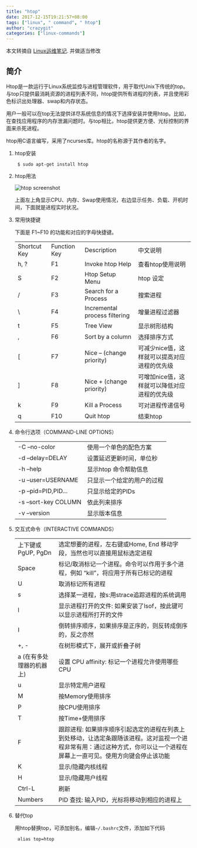 ```yaml
---
title: "htop"
date: 2017-12-15T19:21:57+08:00
tags: ["linux", " command", " htop"]
author: "crazygit"
categories: ["linux-commands"]
---
```


本文转摘自 [Linux运维笔记](https://blog.linuxeye.com/350.html).  并做适当修改　

## 简介

Htop是一款运行于Linux系统监控与进程管理软件，用于取代Unix下传统的top。与top只提供最消耗资源的进程列表不同，htop提供所有进程的列表，并且使用彩色标识出处理器、swap和内存状态。

用户一般可以在top无法提供详尽系统信息的情况下选择安装并使用htop。比如，在查找应用程序的内存泄漏问题时。与top相比，htop提供更方便、光标控制的界面来杀死进程。

htop用C语言编写，采用了ncurses库。htop的名称源于其作者的名字。


1. htop安装

        $ sudo apt-get install htop

2. htop用法

    ![htop screenshot](http://pic.yupoo.com/crazygit_v/ElYP0hQ6/medium.jpg)

    上面左上角显示CPU、内存、Swap使用情况，右边显示任务、负载、开机时间，下面就是进程实时状况。

3. 常用快捷键

    下面是 F1~F10 的功能和对应的字母快捷键。
    <table class="table table-striped table-bordered table-hover table-condensed">
    <tbody>
    <tr>
    <td>
        Shortcut Key
    </td>
    <td>
        Function Key
    </td>
    <td>
        Description
    </td>
    <td>
        中文说明
    </td>
    </tr>
    <tr>
    <td>
        h, ?
    </td>
    <td>
        F1
    </td>
    <td>
        Invoke htop Help
    </td>
    <td>
        查看htop使用说明
    </td>
    </tr>
    <tr>
    <td>
        S
    </td>
    <td>
        F2
    </td>
    <td>
        Htop Setup Menu
    </td>
    <td>
        htop 设定
    </td>
    </tr>
    <tr>
    <td>
        /
    </td>
    <td>
        F3
    </td>
    <td>
        Search for a Process
    </td>
    <td>
        搜索进程
    </td>
    </tr>
    <tr>
    <td>
        \
    </td>
    <td>
        F4
    </td>
    <td>
        Incremental process filtering
    </td>
    <td>
        增量进程过滤器
    </td>
    </tr>
    <tr>
    <td>
        t
    </td>
    <td>
        F5
    </td>
    <td>
        Tree View
    </td>
    <td>
        显示树形结构
    </td>
    </tr>
    <tr>
    <td>
        ,
    </td>
    <td>
        F6
    </td>
    <td>
        Sort by a column
    </td>
    <td>
        选择排序方式
    </td>
    </tr>
    <tr>
    <td>
        [
    </td>
    <td>
        F7
    </td>
    <td>
        Nice – (change priority)
    </td>
    <td>
        可减少nice值，这样就可以提高对应进程的优先级
    </td>
    </tr>
    <tr>
    <td>
        ]
    </td>
    <td>
        F8
    </td>
    <td>
        Nice + (change priority)
    </td>
    <td>
        可增加nice值，这样就可以降低对应进程的优先级
    </td>
    </tr>
    <tr>
    <td>
        k
    </td>
    <td>
        F9
    </td>
    <td>
        Kill a Process
    </td>
    <td>
        可对进程传递信号
    </td>
    </tr>
    <tr>
    <td>
        q
    </td>
    <td>
        F10
    </td>
    <td>
        Quit htop
    </td>
    <td>
        结束htop
    </td>
    </tr>
    </tbody>
    </table>


4. 命令行选项（COMMAND-LINE OPTIONS）

    <table class="table table-striped table-bordered table-hover table-condensed">
    <tbody>
    <tr>
    <td>
        -C –no-color
    </td>
    <td>
        使用一个单色的配色方案
    </td>
    </tr>
    <tr>
    <td>
        -d –delay=DELAY
    </td>
    <td>
        设置延迟更新时间，单位秒
    </td>
    </tr>
    <tr>
    <td>
        -h –help
    </td>
    <td>
        显示htop 命令帮助信息
    </td>
    </tr>
    <tr>
    <td>
        -u –user=USERNAME
    </td>
    <td>
        只显示一个给定的用户的过程
    </td>
    </tr>
    <tr>
    <td>
        -p –pid=PID,PID…
    </td>
    <td>
        只显示给定的PIDs
    </td>
    </tr>
    <tr>
    <td>
        -s –sort-key COLUMN
    </td>
    <td>
        依此列来排序
    </td>
    </tr>
    <tr>
    <td>
        -v –version
    </td>
    <td>
        显示版本信息
    </td>
    </tr>
    </tbody>
    </table>


5. 交互式命令（INTERACTIVE COMMANDS）

    <table class="table table-striped table-bordered table-hover table-condensed">
    <tbody>
    <tr>
    <td>
        上下键或PgUP, PgDn
    </td>
    <td>
        选定想要的进程，左右键或Home, End 移动字段，当然也可以直接用鼠标选定进程
    </td>
    </tr>
    <tr>
    <td>
        Space
    </td>
    <td>
        标记/取消标记一个进程。命令可以作用于多个进程，例如 “kill”，将应用于所有已标记的进程
    </td>
    </tr>
    <tr>
    <td>
        U
    </td>
    <td>
        取消标记所有进程
    </td>
    </tr>
    <tr>
    <td>
        s
    </td>
    <td>
        选择某一进程，按s:用strace追踪进程的系统调用
    </td>
    </tr>
    <tr>
    <td>
        l
    </td>
    <td>
        显示进程打开的文件: 如果安装了lsof，按此键可以显示进程所打开的文件
    </td>
    </tr>
    <tr>
    <td>
        I
    </td>
    <td>
        倒转排序顺序，如果排序是正序的，则反转成倒序的，反之亦然
    </td>
    </tr>
    <tr>
    <td>
        +, -
    </td>
    <td>
        在树形模式下，展开或折叠子树
    </td>
    </tr>
    <tr>
    <td>
        a (在有多处理器的机器上)
    </td>
    <td>
        设置 CPU affinity: 标记一个进程允许使用哪些CPU
    </td>
    </tr>
    <tr>
    <td>
        u
    </td>
    <td>
        显示特定用户进程
    </td>
    </tr>
    <tr>
    <td>
        M
    </td>
    <td>
        按Memory使用排序
    </td>
    </tr>
    <tr>
    <td>
        P
    </td>
    <td>
        按CPU使用排序
    </td>
    </tr>
    <tr>
    <td>
        T
    </td>
    <td>
        按Time+使用排序
    </td>
    </tr>
    <tr>
    <td>
        F
    </td>
    <td>
        跟踪进程: 如果排序顺序引起选定的进程在列表上到处移动，让选定条跟随该进程。这对监视一个进程非常有用：通过这种方式，你可以让一个进程在屏幕上一直可见。使用方向键会停止该功能
    </td>
    </tr>
    <tr>
    <td>
        K
    </td>
    <td>
        显示/隐藏内核线程
    </td>
    </tr>
    <tr>
    <td>
        H
    </td>
    <td>
        显示/隐藏用户线程
    </td>
    </tr>
    <tr>
    <td>
        Ctrl-L
    </td>
    <td>
        刷新
    </td>
    </tr>
    <tr>
    <td>
        Numbers
    </td>
    <td>
        PID 查找: 输入PID，光标将移动到相应的进程上
    </td>
    </tr>
    </tbody>
    </table>


6. 替代top

    用htop替换top，可添加别名，编辑`~/.bashrc`文件，添加如下代码

        alias top=htop